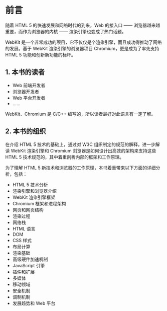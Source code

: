 # 前言

随着 HTML 5 的快速发展和网络时代的到来，Web 的接入口 —— 浏览器越来越重要，而作为浏览器的内核 —— 渲染引擎也变成了热门话题。

WebKit 是一个非常成功的项目，它不仅仅是个渲染引擎，而且成功得推动了网络的发展。基于 WebKit 渲染引擎的浏览器项目 Chromium，更是成为了率先支持 HTML 5 功能和创新新功能的标杆。

## 1. 本书的读者

* Web 前端开发者
* 浏览器开发者
* Web 平台开发者
* ......

WebKit、Chromium 是 C/C++ 编写的，所以读者最好对此语言有一定了解。

## 2. 本书的组织

在介绍 HTML 5 技术的基础上，通过对 W3C 组织制定的规范的解释，进一步解读 WebKit 渲染引擎和 Chromium 浏览器是如何设计出高效的架构来支持这些 HTML 5 技术规范的，其中着重剖析内部的框架和工作原理。

为了理解 HTML 5 新技术和浏览器的工作原理，本书着重带来以下方面的详细分析，包括：

* HTML 5 技术分析
* 渲染引擎和浏览器介绍
* WebKit 渲染引擎框架
* Chromium 框架和进程架构
* 网页和网页结构
* 渲染过程
* 网络栈
* HTML 语言
* DOM
* CSS 样式
* 布局计算
* 渲染基础
* 高级硬件加速机制
* JavaScript 引擎
* 插件和扩展
* 多媒体
* 移动领域
* 安全机制
* 调制机制
* 发展趋势和 Web 平台